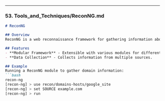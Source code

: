 
---

### 53. **Tools_and_Techniques/ReconNG.md**

```markdown
# ReconNG

## Overview
ReconNG is a web reconnaissance framework for gathering information about targets.

## Features
- **Modular Framework** - Extensible with various modules for different reconnaissance tasks.
- **Data Collection** - Collects information from multiple sources.

## Example
Running a ReconNG module to gather domain information:
```bash
recon-ng
[recon-ng] > use recon/domains-hosts/google_site
[recon-ng] > set SOURCE example.com
[recon-ng] > run

